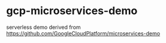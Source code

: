 # gcp-microservices-demo
serverless demo derived from https://github.com/GoogleCloudPlatform/microservices-demo